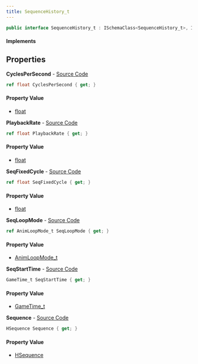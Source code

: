 ```yaml
---
title: SequenceHistory_t
---
```


```csharp
public interface SequenceHistory_t : ISchemaClass<SequenceHistory_t>, ISchemaField, ISchemaClass, INativeHandle
```

#### Implements

## Properties

**CyclesPerSecond** - [Source Code](https://github.com/swiftly-solution/swiftlys2/blob/main/managed/src/SwiftlyS2.Generated/Schemas/Interfaces/SequenceHistory_t.cs#L26)

```csharp
ref float CyclesPerSecond { get; }
```

#### Property Value

- [float](https://learn.microsoft.com/dotnet/api/system.single)

**PlaybackRate** - [Source Code](https://github.com/swiftly-solution/swiftlys2/blob/main/managed/src/SwiftlyS2.Generated/Schemas/Interfaces/SequenceHistory_t.cs#L24)

```csharp
ref float PlaybackRate { get; }
```

#### Property Value

- [float](https://learn.microsoft.com/dotnet/api/system.single)

**SeqFixedCycle** - [Source Code](https://github.com/swiftly-solution/swiftlys2/blob/main/managed/src/SwiftlyS2.Generated/Schemas/Interfaces/SequenceHistory_t.cs#L20)

```csharp
ref float SeqFixedCycle { get; }
```

#### Property Value

- [float](https://learn.microsoft.com/dotnet/api/system.single)

**SeqLoopMode** - [Source Code](https://github.com/swiftly-solution/swiftlys2/blob/main/managed/src/SwiftlyS2.Generated/Schemas/Interfaces/SequenceHistory_t.cs#L22)

```csharp
ref AnimLoopMode_t SeqLoopMode { get; }
```

#### Property Value

- [AnimLoopMode_t](/docs/api/shared/schemadefinitions/animloopmode_t)

**SeqStartTime** - [Source Code](https://github.com/swiftly-solution/swiftlys2/blob/main/managed/src/SwiftlyS2.Generated/Schemas/Interfaces/SequenceHistory_t.cs#L18)

```csharp
GameTime_t SeqStartTime { get; }
```

#### Property Value

- [GameTime_t](/docs/api/shared/schemadefinitions/gametime_t)

**Sequence** - [Source Code](https://github.com/swiftly-solution/swiftlys2/blob/main/managed/src/SwiftlyS2.Generated/Schemas/Interfaces/SequenceHistory_t.cs#L16)

```csharp
HSequence Sequence { get; }
```

#### Property Value

- [HSequence](/docs/api/shared/schemadefinitions/hsequence)

